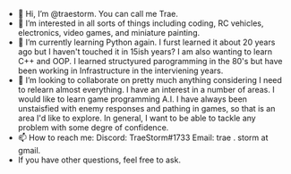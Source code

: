 - 👋 Hi, I’m @traestorm.  You can call me Trae.
- 👀 I’m interested in all sorts of things including coding, RC vehicles, electronics, video games, and miniature painting.
- 🌱 I’m currently learning Python again.  I furst learned it about 20 years ago but I haven't touched it in 15ish years?  I am also wanting to learn C++ and OOP.  I learned structyured parogramming in the 80's but have been working in Infrastructure in the interviening years.
- 💞️ I’m looking to collaborate on pretty much anything considering I need to relearn almost everything.  I have an interest in a number of areas.  I would like to learn game programming A.I.  I have always been unstaisfied with enemy responses and pathing in games, so that is an area I'd like to explore.  In general, I want to be able to tackle any problem with some degre of confidence.
- 📫 How to reach me: Discord: TraeStorm#1733 Email: trae . storm at gmail.
- If you have other questions, feel free to ask.

<!---
traestorm/traestorm is a ✨ special ✨ repository because its `README.md` (this file) appears on your GitHub profile.
You can click the Preview link to take a look at your changes.
--->
